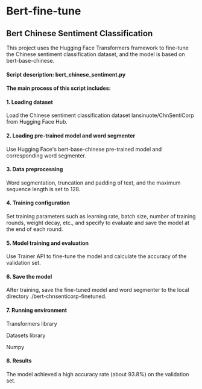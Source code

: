 # Bert-fine-tune
## Bert Chinese Sentiment Classification
This project uses the Hugging Face Transformers framework to fine-tune the Chinese sentiment classification dataset, and the model is based on bert-base-chinese.

#### Script description: bert_chinese_sentiment.py
#### The main process of this script includes:

#### 1. Loading dataset
Load the Chinese sentiment classification dataset lansinuote/ChnSentiCorp from Hugging Face Hub.

#### 2. Loading pre-trained model and word segmenter
Use Hugging Face's bert-base-chinese pre-trained model and corresponding word segmenter.

#### 3. Data preprocessing
Word segmentation, truncation and padding of text, and the maximum sequence length is set to 128.

#### 4. Training configuration
Set training parameters such as learning rate, batch size, number of training rounds, weight decay, etc., and specify to evaluate and save the model at the end of each round.

#### 5. Model training and evaluation
Use Trainer API to fine-tune the model and calculate the accuracy of the validation set.

#### 6. Save the model
After training, save the fine-tuned model and word segmenter to the local directory ./bert-chnsenticorp-finetuned.

#### 7. Running environment

Transformers library

Datasets library

Numpy

#### 8. Results
The model achieved a high accuracy rate (about 93.8%) on the validation set.
